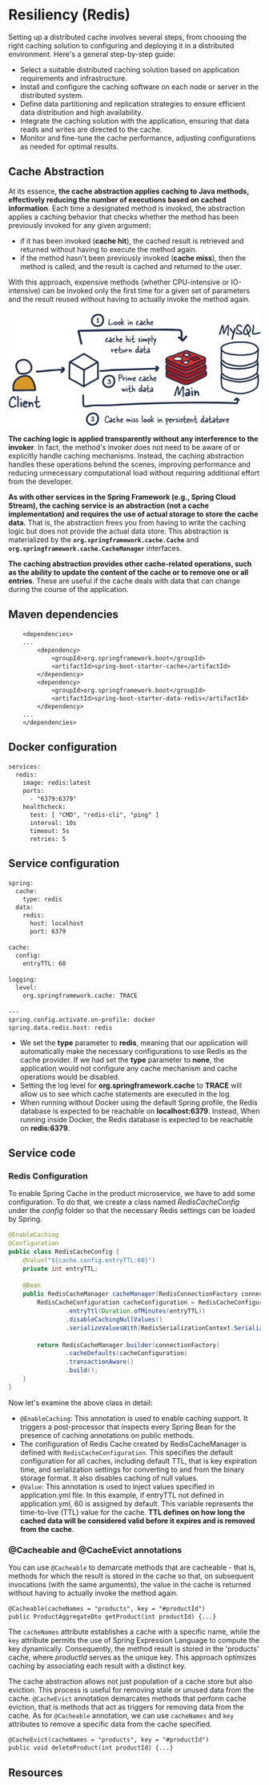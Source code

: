 # Resiliency (Redis)

Setting up a distributed cache involves several steps, from choosing the right caching solution to configuring and deploying it in a distributed environment. Here's a general step-by-step guide:

* Select a suitable distributed caching solution based on application requirements and infrastructure.
* Install and configure the caching software on each node or server in the distributed system.
* Define data partitioning and replication strategies to ensure efficient data distribution and high availability.
* Integrate the caching solution with the application, ensuring that data reads and writes are directed to the cache.
* Monitor and fine-tune the cache performance, adjusting configurations as needed for optimal results.

## Cache Abstraction

At its essence, **the cache abstraction applies caching to Java methods, effectively reducing the number of executions based on cached information**. Each time a designated method is invoked, the abstraction applies a caching behavior that checks whether the method has been previously invoked for any given argument:

* if it has been invoked (**cache hit**), the cached result is retrieved and returned without having to execute the method again.
* if the method hasn't been previously invoked (**cache miss**), then the method is called, and the result is cached and returned to the user.

With this approach, expensive methods (whether CPU-intensive or IO-intensive) can be invoked only the first time for a given set of parameters and the result reused without having to actually invoke the method again.

![](images/cache-spring-boot-redis.webp)

**The caching logic is applied transparently without any interference to the invoker**. In fact, the method's invoker does not need to be aware of or explicitly handle caching mechanisms. Instead, the caching abstraction handles these operations behind the scenes, improving performance and reducing unnecessary computational load without requiring additional effort from the developer.

**As with other services in the Spring Framework (e.g., Spring Cloud Stream), the caching service is an abstraction (not a cache implementation) and requires the use of actual storage to store the cache data.** That is, the abstraction frees you from having to write the caching logic but does not provide the actual data store. This abstraction is materialized by the **`org.springframework.cache.Cache`** and **`org.springframework.cache.CacheManager`** interfaces.

**The caching abstraction provides other cache-related operations, such as the ability to update the content of the cache or to remove one or all entries**. These are useful if the cache deals with data that can change during the course of the application.


## Maven dependencies

```
	<dependencies>
	...
		<dependency>
			<groupId>org.springframework.boot</groupId>
			<artifactId>spring-boot-starter-cache</artifactId>
		</dependency>
		<dependency>
			<groupId>org.springframework.boot</groupId>
			<artifactId>spring-boot-starter-data-redis</artifactId>
		</dependency>
	...
	</dependencies>
```

## Docker configuration

```
services:
  redis:
    image: redis:latest
    ports:
      - "6379:6379"
    healthcheck:
      test: [ "CMD", "redis-cli", "ping" ]
      interval: 10s
      timeout: 5s
      retries: 5
```

## Service configuration

```
spring:
  cache:
    type: redis
  data:
    redis:
      host: localhost
      port: 6379
      
cache:
  config:
    entryTTL: 60

logging:
  level:
    org.springframework.cache: TRACE

---
spring.config.activate.on-profile: docker
spring.data.redis.host: redis
```

* We set the **type** parameter to **redis**, meaning that our application will automatically make the necessary configurations to use Redis as the cache provider. If we had set the **type** parameter to **none**, the application would not configure any cache mechanism and cache operations would be disabled.
* Setting the log level for **org.springframework.cache** to **TRACE** will allow us to see which cache statements are executed in the log.
* When running without Docker using the default Spring profile, the Redis database is expected to be reachable on **localhost:6379**. Instead, When running inside Docker, the Redis database is expected to be reachable on **redis:6379**.

## Service code

### Redis Configuration
To enable Spring Cache in the product microservice, we have to add some configuration. To do that, we create a class named _RedisCacheConfig_ under the _config_ folder so that the necessary Redis settings can be loaded by Spring.

```java
@EnableCaching
@Configuration
public class RedisCacheConfig {
    @Value("${cache.config.entryTTL:60}")
    private int entryTTL;

    @Bean
    public RedisCacheManager cacheManager(RedisConnectionFactory connectionFactory) {
        RedisCacheConfiguration cacheConfiguration = RedisCacheConfiguration.defaultCacheConfig()
                .entryTtl(Duration.ofMinutes(entryTTL))
                .disableCachingNullValues()
                .serializeValuesWith(RedisSerializationContext.SerializationPair.fromSerializer(new GenericJackson2JsonRedisSerializer()));

        return RedisCacheManager.builder(connectionFactory)
                .cacheDefaults(cacheConfiguration)
                .transactionAware()
                .build();
    }
}
```

Now let's examine the above class in detail:

* `@EnableCaching`: This annotation is used to enable caching support. It triggers a post-processor that inspects every Spring Bean for the presence of caching annotations on public methods.
* The configuration of Redis Cache created by RedisCacheManager is defined with `RedisCacheConfiguration`. This specifies the default configuration for all caches, including default TTL, that is key expiration time, and serialization settings for converting to and from the binary storage format. It also disables caching of null values.
* `@Value`: This annotation is used to inject values specified in application.yml file. In this example, if entryTTL not defined in application.yml, 60 is assigned by default. This variable represents the time-to-live (TTL) value for the cache. **TTL defines on how long the cached data will be considered valid before it expires and is removed from the cache**.

### @Cacheable and @CacheEvict annotations

You can use `@Cacheable` to demarcate methods that are cacheable - that is, methods for which the result is stored in the cache so that, on subsequent invocations (with the same arguments), the value in the cache is returned without having to actually invoke the method again.

```
@Cacheable(cacheNames = "products", key = "#productId")
public ProductAggregateDto getProduct(int productId) {...}
```

The `cacheNames` attribute establishes a cache with a specific name, while the `key` attribute permits the use of Spring Expression Language to compute the key dynamically. Consequently, the method result is stored in the 'products' cache, where _productId_ serves as the unique key. This approach optimizes caching by associating each result with a distinct key.

The cache abstraction allows not just population of a cache store but also eviction. This process is useful for removing stale or unused data from the cache. `@CacheEvict` annotation demarcates methods that perform cache eviction, that is methods that act as triggers for removing data from the cache. As for `@Cacheable` annotation, we can use `cacheNames` and `key` attributes to remove a specific data from the cache specified.

```
@CacheEvict(cacheNames = "products", key = "#productId")
public void deleteProduct(int productId) {...}
```


## Resources

